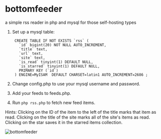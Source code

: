 # bottomfeeder
a simple rss reader in php and mysql for those self-hosting types

1. Set up a mysql table:


		CREATE TABLE IF NOT EXISTS `rss` (
		  `id` bigint(20) NOT NULL AUTO_INCREMENT,
		  `title` text,
		  `url` text,
		  `site` text,
		  `is_read` tinyint(1) DEFAULT NULL,
		  `is_starred` tinyint(1) DEFAULT NULL,
		  PRIMARY KEY (`id`)
		) ENGINE=MyISAM  DEFAULT CHARSET=latin1 AUTO_INCREMENT=2686 ;


2. Change config.php to use your mysql username and password.

3. Add your feeds to feeds.php.

4. Run `php rss.php` to fetch new feed items.

Hints: Clicking on the ID of the item to the left of the title marks that item as read. Clicking on the title of the site marks all of the site's items as read. Clicking on the star saves it in the starred items collection.

![bottomfeeder](http://i.imgur.com/3IAr4mR.png)
